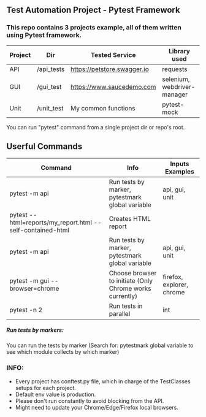 ## Test Automation Project - Pytest Framework
### This repo contains 3 projects example, all of them written using Pytest framework.


| Project  | Dir | Tested Service | Library used
| ------------- | ------------- | ------------- | ------------- |
| API  | /api_tests| https://petstore.swagger.io | requests |
| GUI  | /gui_test | https://www.saucedemo.com | selenium, webdriver-manager |
| Unit |/unit_test | My common functions | pytest-mock |

You can run "pytest" command from a single project dir or repo's root.


## Userful Commands
| Command  | Info | Inputs Examples
| ------------- | ------------- | ------------- |
| pytest -m api  | Run tests by marker, pytestmark global variable | api, gui, unit  |
| pytest --html=reports/my_report.html --self-contained-html  | Creates HTML report |   |
| pytest -m api  | Run tests by marker, pytestmark global variable | api, gui, unit  |
| pytest -m gui --browser=chrome  | Choose browser to initiate (Only Chrome works currently) | firefox, explorer, chrome  |
| pytest -n 2  | Run tests in parallel | int  |



##### Run tests by markers:
You can run the tests by marker 
(Search for: pytestmark global variable to see which module collects by which marker)


### INFO:
* Every project has conftest.py file, which in charge of the TestClasses setups for each project.
* Default env value is production.
* Please don't run constantly to avoid blocking from the API.
* Might need to update your Chrome/Edge/Firefox local browsers.
